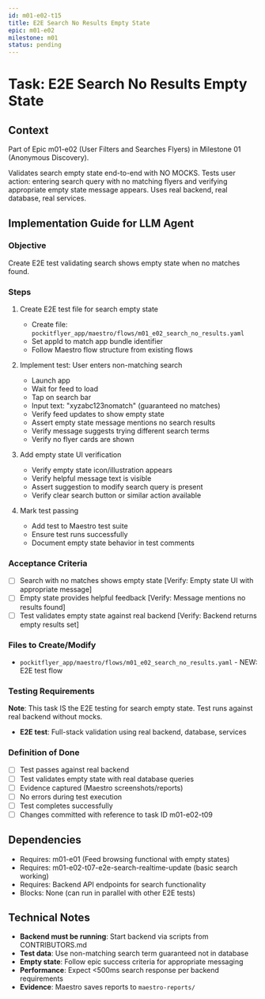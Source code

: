 ```yaml
---
id: m01-e02-t15
title: E2E Search No Results Empty State
epic: m01-e02
milestone: m01
status: pending
---
```


# Task: E2E Search No Results Empty State

## Context
Part of Epic m01-e02 (User Filters and Searches Flyers) in Milestone 01 (Anonymous Discovery).

Validates search empty state end-to-end with NO MOCKS. Tests user action: entering search query with no matching flyers and verifying appropriate empty state message appears. Uses real backend, real database, real services.

## Implementation Guide for LLM Agent

### Objective
Create E2E test validating search shows empty state when no matches found.

### Steps

1. Create E2E test file for search empty state
   - Create file: `pockitflyer_app/maestro/flows/m01_e02_search_no_results.yaml`
   - Set appId to match app bundle identifier
   - Follow Maestro flow structure from existing flows

2. Implement test: User enters non-matching search
   - Launch app
   - Wait for feed to load
   - Tap on search bar
   - Input text: "xyzabc123nomatch" (guaranteed no matches)
   - Verify feed updates to show empty state
   - Assert empty state message mentions no search results
   - Verify message suggests trying different search terms
   - Verify no flyer cards are shown

3. Add empty state UI verification
   - Verify empty state icon/illustration appears
   - Verify helpful message text is visible
   - Assert suggestion to modify search query is present
   - Verify clear search button or similar action available

4. Mark test passing
   - Add test to Maestro test suite
   - Ensure test runs successfully
   - Document empty state behavior in test comments

### Acceptance Criteria
- [ ] Search with no matches shows empty state [Verify: Empty state UI with appropriate message]
- [ ] Empty state provides helpful feedback [Verify: Message mentions no results found]
- [ ] Test validates empty state against real backend [Verify: Backend returns empty results set]

### Files to Create/Modify
- `pockitflyer_app/maestro/flows/m01_e02_search_no_results.yaml` - NEW: E2E test flow

### Testing Requirements
**Note**: This task IS the E2E testing for search empty state. Test runs against real backend without mocks.

- **E2E test**: Full-stack validation using real backend, database, services

### Definition of Done
- [ ] Test passes against real backend
- [ ] Test validates empty state with real database queries
- [ ] Evidence captured (Maestro screenshots/reports)
- [ ] No errors during test execution
- [ ] Test completes successfully
- [ ] Changes committed with reference to task ID m01-e02-t09

## Dependencies
- Requires: m01-e01 (Feed browsing functional with empty states)
- Requires: m01-e02-t07-e2e-search-realtime-update (basic search working)
- Requires: Backend API endpoints for search functionality
- Blocks: None (can run in parallel with other E2E tests)

## Technical Notes
- **Backend must be running**: Start backend via scripts from CONTRIBUTORS.md
- **Test data**: Use non-matching search term guaranteed not in database
- **Empty state**: Follow epic success criteria for appropriate messaging
- **Performance**: Expect <500ms search response per backend requirements
- **Evidence**: Maestro saves reports to `maestro-reports/`
